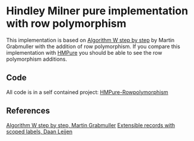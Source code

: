 # Hindley Milner pure implementation with row polymorphism

This implementation is based on [Algorithm W step by step](ttps://github.com/wh5a/Algorithm-W-Step-By-Step/blob/master/AlgorithmW.pdf) by Martin Grabmuller with the addition of row polymorphism.  If you compare this implementation with [HMPure](HMPure/) you should be able to see the row polymorphism additions.  

## Code

All code is in a self contained project:
[HMPure-Rowpolymorphism](HMPure-Rowpolymorphism/)

## References

[Algorithm W step by step, Martin Grabmuller](https://github.com/wh5a/Algorithm-W-Step-By-Step/blob/master/AlgorithmW.pdf)
[Extensible records with scoped labels, Daan Leijen](http://research.microsoft.com/apps/pubs/default.aspx?id=65409)



